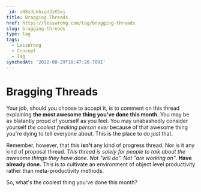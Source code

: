 ```yaml
---
_id: vH8zJLkhiqdJzK5ej
title: Bragging Threads
href: https://lesswrong.com/tag/bragging-threads
slug: bragging-threads
type: tag
tags:
  - LessWrong
  - Concept
  - Tag
synchedAt: '2022-08-29T10:47:20.709Z'
---
```

# Bragging Threads

Your job, should you choose to accept it, is to comment on this thread explaining **the most awesome thing you've done this month**. You may be as blatantly proud of yourself as you feel. You may unabashedly consider yourself *the coolest freaking person ever* because of that awesome thing you're dying to tell everyone about. This is the place to do just that.

Remember, however, that this **isn't** any kind of progress thread. Nor is it any kind of proposal thread. *This thread is solely for people to talk about the awesome things they have done. Not "will do". Not "are working on"*. **Have already done.** This is to cultivate an environment of object level productivity rather than meta-productivity methods.

So, what's the coolest thing you've done this month?
